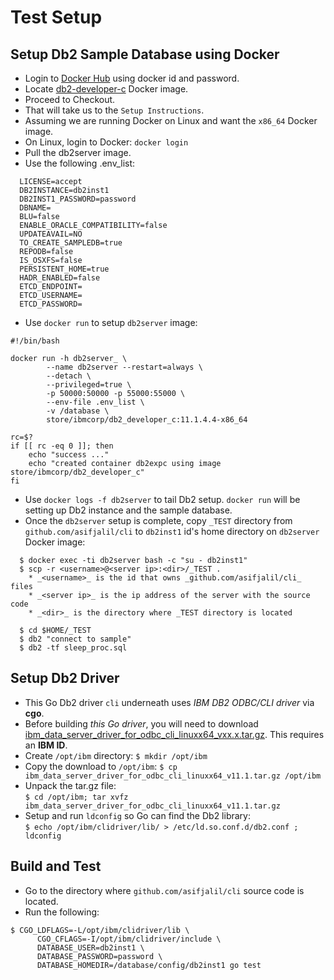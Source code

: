 # Test Setup

## Setup Db2 Sample Database using Docker

* Login to [Docker Hub](https://hub.docker.com) using docker id and password.
* Locate [db2-developer-c](https://hub.docker.com/_/db2-developer-c-edition) Docker image.
* Proceed to Checkout.
* That will take us to the `Setup Instructions`.
* Assuming we are running Docker on Linux and want the `x86_64` Docker image.
* On Linux, login to Docker: `docker login`
* Pull the db2server image.
* Use the following .env_list:

```
  LICENSE=accept  
  DB2INSTANCE=db2inst1  
  DB2INST1_PASSWORD=password  
  DBNAME=  
  BLU=false  
  ENABLE_ORACLE_COMPATIBILITY=false  
  UPDATEAVAIL=NO  
  TO_CREATE_SAMPLEDB=true  
  REPODB=false  
  IS_OSXFS=false  
  PERSISTENT_HOME=true  
  HADR_ENABLED=false  
  ETCD_ENDPOINT=  
  ETCD_USERNAME=  
  ETCD_PASSWORD=  
```

* Use `docker run` to setup `db2server` image:

```shell
#!/bin/bash

docker run -h db2server_ \
        --name db2server --restart=always \
        --detach \
        --privileged=true \
        -p 50000:50000 -p 55000:55000 \
        --env-file .env_list \
        -v /database \
        store/ibmcorp/db2_developer_c:11.1.4.4-x86_64

rc=$?
if [[ rc -eq 0 ]]; then
    echo "success ..."
    echo "created container db2expc using image store/ibmcorp/db2_developer_c"
fi
```
* Use `docker logs -f db2server` to tail Db2 setup. `docker run`
will be setting up Db2 instance and the sample database.
* Once the `db2server` setup is complete, copy `_TEST` directory from `github.com/asifjalil/cli`
to `db2inst1` id's home directory on `db2server` Docker image:
```
  $ docker exec -ti db2server bash -c "su - db2inst1"  
  $ scp -r <username>@<server ip>:<dir>/_TEST .  
    * _<username>_ is the id that owns _github.com/asifjalil/cli_ files  
    * _<server ip>_ is the ip address of the server with the source code  
    * _<dir>_ is the directory where _TEST directory is located  
    
  $ cd $HOME/_TEST  
  $ db2 "connect to sample"  
  $ db2 -tf sleep_proc.sql  
```

## Setup Db2 Driver
* This Go Db2 driver `cli` underneath uses _IBM DB2 ODBC/CLI
driver_ via **cgo**.
* Before building _this Go driver_, you will need to
download [ibm_data_server_driver_for_odbc_cli_linuxx64_vxx.x.tar.gz](https://www-01.ibm.com/marketing/iwm/iwm/web/download.do?source=swg-idsoc97&pageType=urx&S_PKG=linuxAMD64). This requires an **IBM ID**.
* Create `/opt/ibm` directory:
  `$ mkdir /opt/ibm`  
* Copy the download to `/opt/ibm`:
  `$ cp ibm_data_server_driver_for_odbc_cli_linuxx64_v11.1.tar.gz /opt/ibm`  
* Unpack the tar.gz file:  
  `$ cd /opt/ibm; tar xvfz ibm_data_server_driver_for_odbc_cli_linuxx64_v11.1.tar.gz`  
* Setup and run `ldconfig` so Go can find the Db2 library:  
  `$ echo /opt/ibm/clidriver/lib/ > /etc/ld.so.conf.d/db2.conf ; ldconfig`  

## Build and Test
* Go to the directory where `github.com/asifjalil/cli` source code is located.
* Run the following:
```
$ CGO_LDFLAGS=-L/opt/ibm/clidriver/lib \
      CGO_CFLAGS=-I/opt/ibm/clidriver/include \
      DATABASE_USER=db2inst1 \
      DATABASE_PASSWORD=password \
      DATABASE_HOMEDIR=/database/config/db2inst1 go test
```

